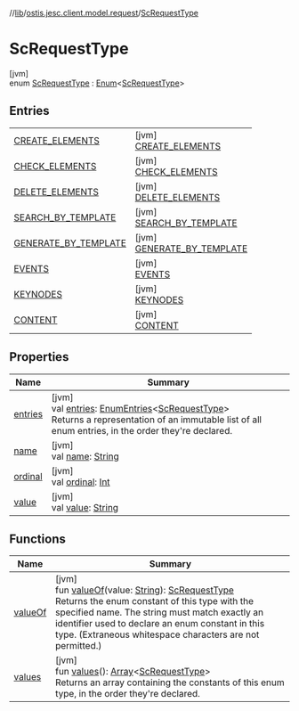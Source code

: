 //[lib](../../../index.md)/[ostis.jesc.client.model.request](../index.md)/[ScRequestType](index.md)

# ScRequestType

[jvm]\
enum [ScRequestType](index.md) : [Enum](https://kotlinlang.org/api/latest/jvm/stdlib/kotlin/-enum/index.html)&lt;[ScRequestType](index.md)&gt;

## Entries

| | |
|---|---|
| [CREATE_ELEMENTS](-c-r-e-a-t-e_-e-l-e-m-e-n-t-s/index.md) | [jvm]<br>[CREATE_ELEMENTS](-c-r-e-a-t-e_-e-l-e-m-e-n-t-s/index.md) |
| [CHECK_ELEMENTS](-c-h-e-c-k_-e-l-e-m-e-n-t-s/index.md) | [jvm]<br>[CHECK_ELEMENTS](-c-h-e-c-k_-e-l-e-m-e-n-t-s/index.md) |
| [DELETE_ELEMENTS](-d-e-l-e-t-e_-e-l-e-m-e-n-t-s/index.md) | [jvm]<br>[DELETE_ELEMENTS](-d-e-l-e-t-e_-e-l-e-m-e-n-t-s/index.md) |
| [SEARCH_BY_TEMPLATE](-s-e-a-r-c-h_-b-y_-t-e-m-p-l-a-t-e/index.md) | [jvm]<br>[SEARCH_BY_TEMPLATE](-s-e-a-r-c-h_-b-y_-t-e-m-p-l-a-t-e/index.md) |
| [GENERATE_BY_TEMPLATE](-g-e-n-e-r-a-t-e_-b-y_-t-e-m-p-l-a-t-e/index.md) | [jvm]<br>[GENERATE_BY_TEMPLATE](-g-e-n-e-r-a-t-e_-b-y_-t-e-m-p-l-a-t-e/index.md) |
| [EVENTS](-e-v-e-n-t-s/index.md) | [jvm]<br>[EVENTS](-e-v-e-n-t-s/index.md) |
| [KEYNODES](-k-e-y-n-o-d-e-s/index.md) | [jvm]<br>[KEYNODES](-k-e-y-n-o-d-e-s/index.md) |
| [CONTENT](-c-o-n-t-e-n-t/index.md) | [jvm]<br>[CONTENT](-c-o-n-t-e-n-t/index.md) |

## Properties

| Name | Summary |
|---|---|
| [entries](entries.md) | [jvm]<br>val [entries](entries.md): [EnumEntries](https://kotlinlang.org/api/latest/jvm/stdlib/kotlin.enums/-enum-entries/index.html)&lt;[ScRequestType](index.md)&gt;<br>Returns a representation of an immutable list of all enum entries, in the order they're declared. |
| [name](../../ostis.jesc.memory.element.node/-sc-node-type/-v-a-r_-m-a-t-e-r-i-a-l/index.md#-372974862%2FProperties%2F1299105613) | [jvm]<br>val [name](../../ostis.jesc.memory.element.node/-sc-node-type/-v-a-r_-m-a-t-e-r-i-a-l/index.md#-372974862%2FProperties%2F1299105613): [String](https://kotlinlang.org/api/latest/jvm/stdlib/kotlin/-string/index.html) |
| [ordinal](../../ostis.jesc.memory.element.node/-sc-node-type/-v-a-r_-m-a-t-e-r-i-a-l/index.md#-739389684%2FProperties%2F1299105613) | [jvm]<br>val [ordinal](../../ostis.jesc.memory.element.node/-sc-node-type/-v-a-r_-m-a-t-e-r-i-a-l/index.md#-739389684%2FProperties%2F1299105613): [Int](https://kotlinlang.org/api/latest/jvm/stdlib/kotlin/-int/index.html) |
| [value](value.md) | [jvm]<br>val [value](value.md): [String](https://kotlinlang.org/api/latest/jvm/stdlib/kotlin/-string/index.html) |

## Functions

| Name | Summary |
|---|---|
| [valueOf](value-of.md) | [jvm]<br>fun [valueOf](value-of.md)(value: [String](https://kotlinlang.org/api/latest/jvm/stdlib/kotlin/-string/index.html)): [ScRequestType](index.md)<br>Returns the enum constant of this type with the specified name. The string must match exactly an identifier used to declare an enum constant in this type. (Extraneous whitespace characters are not permitted.) |
| [values](values.md) | [jvm]<br>fun [values](values.md)(): [Array](https://kotlinlang.org/api/latest/jvm/stdlib/kotlin/-array/index.html)&lt;[ScRequestType](index.md)&gt;<br>Returns an array containing the constants of this enum type, in the order they're declared. |
